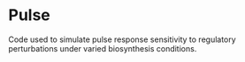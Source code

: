 # Pulse
Code used to simulate pulse response sensitivity to regulatory perturbations under varied biosynthesis conditions.
